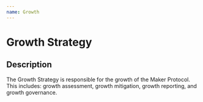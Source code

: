 ```yaml
---
name: Growth
---
```


# Growth Strategy

## Description

The Growth Strategy is responsible for the growth of the Maker Protocol. This includes: growth assessment, growth mitigation, growth reporting, and growth governance.